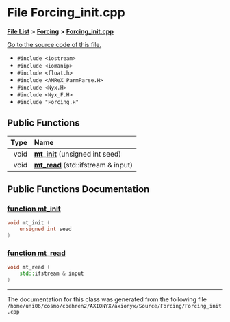 
# File Forcing\_init.cpp


[**File List**](files.md) **>** [**Forcing**](dir_45682215f16eaf57f766b3c547de68bc.md) **>** [**Forcing\_init.cpp**](Forcing__init_8cpp.md)

[Go to the source code of this file.](Forcing__init_8cpp_source.md)



* `#include <iostream>`
* `#include <iomanip>`
* `#include <float.h>`
* `#include <AMReX_ParmParse.H>`
* `#include <Nyx.H>`
* `#include <Nyx_F.H>`
* `#include "Forcing.H"`















## Public Functions

| Type | Name |
| ---: | :--- |
|  void | [**mt\_init**](Forcing__init_8cpp.md#function-mt-init) (unsigned int seed) <br> |
|  void | [**mt\_read**](Forcing__init_8cpp.md#function-mt-read) (std::ifstream & input) <br> |








## Public Functions Documentation


### <a href="#function-mt-init" id="function-mt-init">function mt\_init </a>


```cpp
void mt_init (
    unsigned int seed
) 
```



### <a href="#function-mt-read" id="function-mt-read">function mt\_read </a>


```cpp
void mt_read (
    std::ifstream & input
) 
```



------------------------------
The documentation for this class was generated from the following file `/home/uni06/cosmo/cbehren2/AXIONYX/axionyx/Source/Forcing/Forcing_init.cpp`